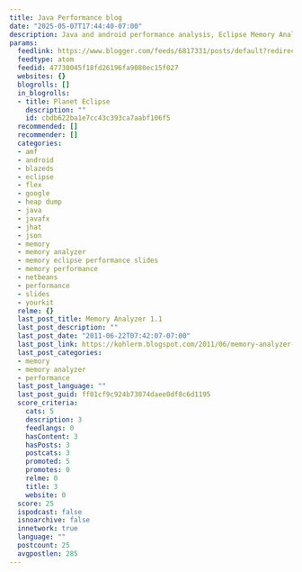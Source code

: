 ```yaml
---
title: Java Performance blog
date: "2025-05-07T17:44:40-07:00"
description: Java and android performance analysis, Eclipse Memory Analyzer
params:
  feedlink: https://www.blogger.com/feeds/6817331/posts/default?redirect=false
  feedtype: atom
  feedid: 47730045f18fd26196fa9080ec15f027
  websites: {}
  blogrolls: []
  in_blogrolls:
  - title: Planet Eclipse
    description: ""
    id: cbdb622ba1e7cc43c393ca7aabf106f5
  recommended: []
  recommender: []
  categories:
  - amf
  - android
  - blazeds
  - eclipse
  - flex
  - google
  - heap dump
  - java
  - javafx
  - jhat
  - json
  - memory
  - memory analyzer
  - memory eclipse performance slides
  - memory performance
  - netbeans
  - performance
  - slides
  - yourkit
  relme: {}
  last_post_title: Memory Analyzer 1.1
  last_post_description: ""
  last_post_date: "2011-06-22T07:42:07-07:00"
  last_post_link: https://kohlerm.blogspot.com/2011/06/memory-analyzer-1.html
  last_post_categories:
  - memory
  - memory analyzer
  - performance
  last_post_language: ""
  last_post_guid: ff01cf9c924b73074daee0df8c6d1195
  score_criteria:
    cats: 5
    description: 3
    feedlangs: 0
    hasContent: 3
    hasPosts: 3
    postcats: 3
    promoted: 5
    promotes: 0
    relme: 0
    title: 3
    website: 0
  score: 25
  ispodcast: false
  isnoarchive: false
  innetwork: true
  language: ""
  postcount: 25
  avgpostlen: 285
---
```

